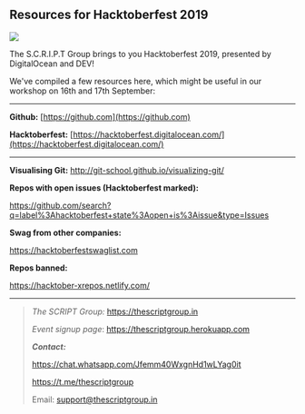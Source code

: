 ## Resources for Hacktoberfest 2019 

![](https://hacktoberfest.digitalocean.com/assets/logo-hf19-header-8245176fe235ab5d942c7580778a914110fa06a23c3d55bf40e2d061809d8785.svg)



The S.C.R.I.P.T Group brings to you  Hacktoberfest 2019, presented by DigitalOcean and DEV!

We've compiled a few resources here, which might be useful in our workshop on 16th and 17th September:

------



**Github:** [https://github.com](https://github.com)

**Hacktoberfest:** [https://hacktoberfest.digitalocean.com/](https://hacktoberfest.digitalocean.com/)



------



**Visualising Git:** http://git-school.github.io/visualizing-git/



**Repos with open issues (Hacktoberfest marked):**

https://github.com/search?q=label%3Ahacktoberfest+state%3Aopen+is%3Aissue&type=Issues



**Swag from other companies:**

https://hacktoberfestswaglist.com



**Repos banned:**

https://hacktober-xrepos.netlify.com/



------



> *The SCRIPT Group:* https://thescriptgroup.in
>
> *Event signup page*: https://thescriptgroup.herokuapp.com
>
> ***Contact:***
>
> https://chat.whatsapp.com/Jfemm40WxgnHd1wLYag0it
>
> https://t.me/thescriptgroup
>
> Email: support@thescriptgroup.in